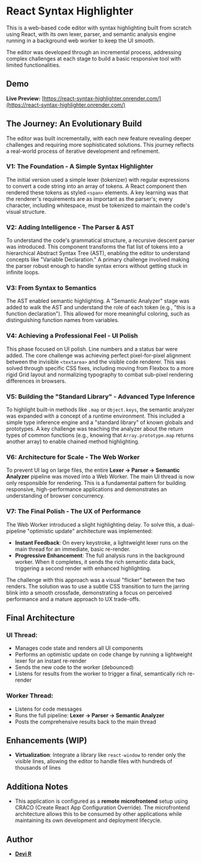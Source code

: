 # React Syntax Highlighter

This is a web-based code editor with syntax highlighting built from scratch using React, with its own lexer, parser, and semantic analysis engine running in a background web worker to keep the UI smooth.

The editor was developed through an incremental process, addressing complex challenges at each stage to build a basic responsive tool with limited functionalities.

## Demo

**Live Preview:** [https://react-syntax-highlighter.onrender.com/](https://react-syntax-highlighter.onrender.com/)

## The Journey: An Evolutionary Build

The editor was built incrementally, with each new feature revealing deeper challenges and requiring more sophisticated solutions. This journey reflects a real-world process of iterative development and refinement.

### V1: The Foundation - A Simple Syntax Highlighter

The initial version used a simple lexer (tokenizer) with regular expressions to convert a code string into an array of tokens. A React component then rendered these tokens as styled `<span>` elements. A key learning was that the renderer's requirements are as important as the parser's; every character, including whitespace, must be tokenized to maintain the code's visual structure.

### V2: Adding Intelligence - The Parser & AST

To understand the code's grammatical structure, a recursive descent parser was introduced. This component transforms the flat list of tokens into a hierarchical Abstract Syntax Tree (AST), enabling the editor to understand concepts like "Variable Declaration." A primary challenge involved making the parser robust enough to handle syntax errors without getting stuck in infinite loops.

### V3: From Syntax to Semantics

The AST enabled semantic highlighting. A "Semantic Analyzer" stage was added to walk the AST and understand the role of each token (e.g., "this is a function declaration"). This allowed for more meaningful coloring, such as distinguishing function names from variables.

### V4: Achieving a Professional Feel - UI Polish

This phase focused on UI polish. Line numbers and a status bar were added. The core challenge was achieving perfect pixel-for-pixel alignment between the invisible `<textarea>` and the visible code renderer. This was solved through specific CSS fixes, including moving from Flexbox to a more rigid Grid layout and normalizing typography to combat sub-pixel rendering differences in browsers.

### V5: Building the "Standard Library" - Advanced Type Inference

To highlight built-in methods like `.map` or `Object.keys`, the semantic analyzer was expanded with a concept of a runtime environment. This included a simple type inference engine and a "standard library" of known globals and prototypes. A key challenge was teaching the analyzer about the return types of common functions (e.g., knowing that `Array.prototype.map` returns another array) to enable chained method highlighting.

### V6: Architecture for Scale - The Web Worker

To prevent UI lag on large files, the entire **Lexer → Parser → Semantic Analyzer** pipeline was moved into a Web Worker. The main UI thread is now only responsible for rendering. This is a fundamental pattern for building responsive, high-performance applications and demonstrates an understanding of browser concurrency.

### V7: The Final Polish - The UX of Performance

The Web Worker introduced a slight highlighting delay. To solve this, a dual-pipeline "optimistic update" architecture was implemented:

- **Instant Feedback**: On every keystroke, a lightweight lexer runs on the main thread for an immediate, basic re-render.
- **Progressive Enhancement**: The full analysis runs in the background worker. When it completes, it sends the rich semantic data back, triggering a second render with enhanced highlighting.

The challenge with this approach was a visual "flicker" between the two renders. The solution was to use a subtle CSS transition to turn the jarring blink into a smooth crossfade, demonstrating a focus on perceived performance and a mature approach to UX trade-offs.

## Final Architecture

### UI Thread:

- Manages code state and renders all UI components
- Performs an optimistic update on code change by running a lightweight lexer for an instant re-render
- Sends the new code to the worker (debounced)
- Listens for results from the worker to trigger a final, semantically rich re-render

### Worker Thread:

- Listens for code messages
- Runs the full pipeline: **Lexer → Parser → Semantic Analyzer**
- Posts the comprehensive results back to the main thread

## Enhancements (WIP)

- **Virtualization**: Integrate a library like `react-window` to render only the visible lines, allowing the editor to handle files with hundreds of thousands of lines

## Additiona Notes

- This application is configured as a **remote microfrontend** setup using CRACO (Create React App Configuration Override). The microfrontend architecture allows this to be consumed by other applications while maintaining its own development and deployment lifecycle.

## Author

- **[Devi R](https://www.linkedin.com/in/devi-r-06bb94a7)**
